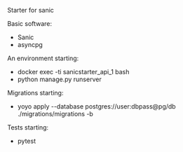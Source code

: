 Starter for sanic

Basic software:
 - Sanic
 - asyncpg
 
An environment starting:
 - docker exec -ti sanicstarter_api_1 bash
 - python manage.py runserver
 
Migrations starting:
 - yoyo apply --database postgres://user:dbpass@pg/db ./migrations/migrations -b
 
Tests starting:
 - pytest